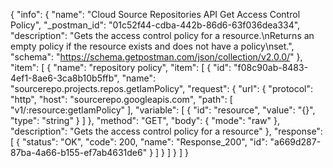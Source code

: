 {
  "info": {
    "name": "Cloud Source Repositories API Get Access Control Policy",
    "_postman_id": "01c52f44-cdba-442b-86d6-63f036dea334",
    "description": "Gets the access control policy for a resource.\nReturns an empty policy if the resource exists and does not have a policy\nset.",
    "schema": "https://schema.getpostman.com/json/collection/v2.0.0/"
  },
  "item": [
    {
      "name": "repository policy",
      "item": [
        {
          "id": "f08c90ab-8483-4ef1-8ae6-3ca8b10b5ffb",
          "name": "sourcerepo.projects.repos.getIamPolicy",
          "request": {
            "url": {
              "protocol": "http",
              "host": "sourcerepo.googleapis.com",
              "path": [
                "v1/:resource:getIamPolicy"
              ],
              "variable": [
                {
                  "id": "resource",
                  "value": "{}",
                  "type": "string"
                }
              ]
            },
            "method": "GET",
            "body": {
              "mode": "raw"
            },
            "description": "Gets the access control policy for a resource"
          },
          "response": [
            {
              "status": "OK",
              "code": 200,
              "name": "Response_200",
              "id": "a669d287-87ba-4a66-b155-ef7ab4631de6"
            }
          ]
        }
      ]
    }
  ]
}
